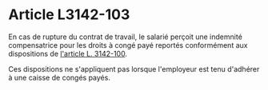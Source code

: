 # Article L3142-103

En cas de rupture du contrat de travail, le salarié perçoit une indemnité compensatrice pour les droits à congé payé reportés conformément aux dispositions de [l'article L. 3142-100][1]. 

Ces dispositions ne s'appliquent pas lorsque l'employeur est tenu d'adhérer à une caisse de congés payés.

 [1]: /affichCodeArticle.do?cidTexte=LEGITEXT000006072050&idArticle=LEGIARTI000018752563&dateTexte=&categorieLien=cid